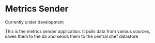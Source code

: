 # Metrics Sender #

Currently under development

This is the metrics sender application.  It pulls data from various sources, saves them to the db and sends them to the central chef datastore


